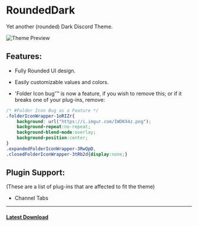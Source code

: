 # RoundedDark
Yet another (rounded) Dark Discord Theme.

![Theme Preview](https://adaelyn.needs.rest/r/Discord_zXKnjZNnSM.png "Theme Preview")

## Features:
- Fully Rounded UI design.
- Easily customizable values and colors.

- 'Folder Icon bug'™ is now a feature, if you wish to remove this; or if it breaks one of your plug-ins, remove:
```css
/* #Folder Icon Bug as a Feature */
.folderIconWrapper-1oRIZr{
    background: url("https://i.imgur.com/IWDKX4z.png");
    background-repeat:no-repeat;
    background-blend-mode:overlay;
    background-position:center;
}
.expandedFolderIconWrapper-3RwQpD,
.closedFolderIconWrapper-3tRb2d{display:none;}
```


## Plugin Support:
(These are a list of plug-ins that are affected to fit the theme)
- Channel Tabs

---

#### [Latest Download](https://github.com/AdaelynXIV/RoundedDark/releases)


